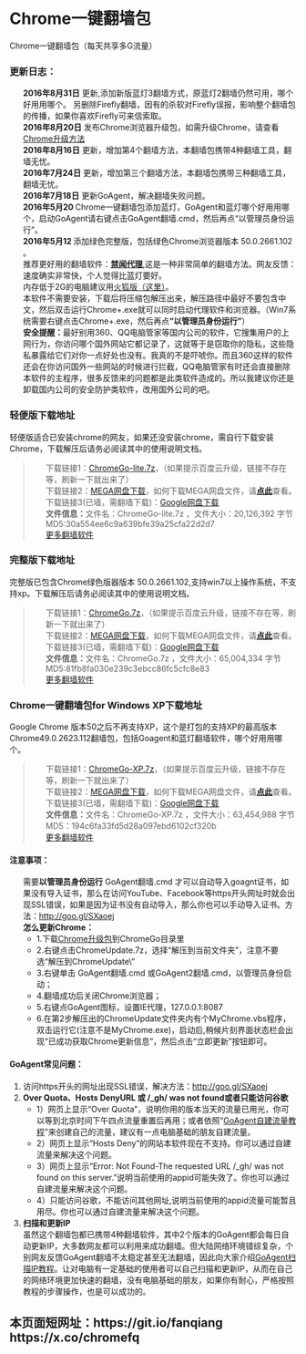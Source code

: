 <div class="markdown-body">
<h1>Chrome一键翻墙包</h1>

Chrome一键翻墙包（每天共享多G流量）
<h3>更新日志：</h3>
<ul class="task-list">
<li><strong>2016年8月31日</strong> 更新,添加新版蓝灯3翻墙方式，原蓝灯2翻墙仍然可用，哪个好用用哪个。 另删除Firefly翻墙，因有的杀软对Firefly误报，影响整个翻墙包的传播，如果你喜欢Firefly可来信索取。</li>
<li><strong>2016年8月20日</strong> 发布Chrome浏览器升级包，如需升级Chrome，请查看<a href="#chromeupdate" target="_blank">Chrome升级方法</a></li>
<li><strong>2016年8月16日</strong> 更新，增加第4个翻墙方法，本翻墙包携带4种翻墙工具，翻墙无忧。</li>
<li><strong>2016年7月24日</strong> 更新，增加第三个翻墙方法，本翻墙包携带三种翻墙工具，翻墙无忧。</li>
<li><strong>2016年7月18日</strong> 更新GoAgent，解决翻墙失败问题。</li>
<li><strong>2016年5月20 </strong>  Chrome一键翻墙包添加蓝灯，GoAgent和蓝灯哪个好用用哪个，启动GoAgent请右键点击GoAgent翻墙.cmd，然后再点“以管理员身份运行”。 </li>
<li><strong>2016年5月12 </strong>  添加绿色完整版，包括绿色Chrome浏览器版本 50.0.2661.102 。 </li>
<li>推荐更好用的翻墙软件：<strong><a href="https://github.com/bannedbook/fanqiang/wiki" target="_blank">禁闻代理</a></strong>,这是一种非常简单的翻墙方法。网友反馈：速度确实非常快，个人觉得比蓝灯要好。</li>

<li>内存低于2G的电脑建议用<a target="_blank"  href="https://github.com/bannedbook/fanqiang/wiki/%E7%81%AB%E7%8B%90firefox%E4%B8%80%E9%94%AE%E7%BF%BB%E5%A2%99%E5%8C%85">火狐版（这里）</a>。</li>

<li>本软件不需要安装，下载后将压缩包解压出来，解压路径中最好不要包含中文，然后双击运行Chrome+.exe就可以同时启动代理软件和浏览器。（Win7系统需要右键点击Chrome+.exe，然后再点<strong>“以管理员身份运行”</strong>）</li>
<li>
<strong>安全提醒：</strong>最好别用360、QQ电脑管家等国内公司的软件，它搜集用户的上网行为，你访问哪个国外网站它都记录了，这就等于是窃取你的隐私，这些隐私暴露给它们对你一点好处也没有。我真的不是吓唬你。而且360这样的软件还会在你访问国外一些网站的时候进行拦截，QQ电脑管家有时还会直接删除本软件的主程序，很多反馈来的问题都是此类软件造成的。所以我建议你还是卸载国内公司的安全防护类软件，改用国外公司的吧。</li>

</ul>
<h3>轻便版下载地址</h3> 轻便版适合已安装chrome的网友，如果还没安装chrome，需自行下载安装Chrome，下载解压后请务必阅读其中的使用说明文档。
<blockquote>
<ul class="task-list">
<li>
 下载链接1：<a href="http://pan.baidu.com/s/1geTIo99" target="_blank">ChromeGo-lite.7z</a>，（如果提示百度云升级，链接不存在等，刷新一下就出来了）
</li>
<li>
 下载链接2：<a href="https://mega.nz/#!j4diHIxR!8Cs8sIXBcV1_NTrNr-rvYeGz_qUunPRVHJXZMlpGCJY" target="_blank">MEGA网盘下载</a>，如何下载MEGA网盘文件，请<strong><a target="_blank" href="https://raw.githubusercontent.com/kgfw/fg/master/wstp/mega.jpg">点此</a></strong>查看。
</li>
<li>
 下载链接3(已墙，需翻墙下载)：<a href="https://drive.google.com/file/d/0B9KkeZvZHMRvLVhRVEowa1ZvR1E/view?usp=sharing" target="_blank">Google网盘下载</a>
</li>

<li>
 <b>文件信息：</b>文件名：ChromeGo-lite.7z  ，文件大小：20,126,392 字节 MD5:30a554ee6c9a639bfe39a25cfa22d2d7
</li>
<li>
 <a href="https://github.com/bannedbook/fanqiang/wiki" target="_blank">更多翻墙软件</a>
</li>
</ul>
</blockquote>


<h3>完整版下载地址</h3>完整版已包含Chrome绿色版器版本 50.0.2661.102,支持win7以上操作系统，不支持xp。下载解压后请务必阅读其中的使用说明文档。
<blockquote>
<ul class="task-list">
<li>
 下载链接1：<a href="http://t.cn/RcPYr4R" target="_blank">ChromeGo.7z</a>，（如果提示百度云升级，链接不存在等，刷新一下就出来了）
</li>
<li>
 下载链接2：<a href="https://mega.nz/#!74dggLSD!xtLROxJ4F_b1ebcTjBdaV7YzMH1PYkcC_EJzimBv58I" target="_blank">MEGA网盘下载</a>，如何下载MEGA网盘文件，请<strong><a target="_blank" href="https://raw.githubusercontent.com/kgfw/fg/master/wstp/mega.jpg">点此</a></strong>查看。
</li>
<li>
 下载链接3(已墙，需翻墙下载)：<a href="https://drive.google.com/file/d/0B9KkeZvZHMRvQ05mLVdLWnRFR3c/view?usp=sharing" target="_blank">Google网盘下载</a>
</li>

<li>
 <b>文件信息：</b>文件名：ChromeGo.7z ，文件大小：65,004,334 字节  MD5:81fb8fa030e239c3ebcc86fc5cfc8e83
</li>
<li>
 <a href="https://github.com/bannedbook/fanqiang/wiki" target="_blank">更多翻墙软件</a>
</li>
</ul>
</blockquote>
<a name="ChromeGo-XP"></a>
<h3>Chrome一键翻墙包for Windows XP下载地址</h3>Google Chrome 版本50之后不再支持XP，这个是打包的支持XP的最高版本Chrome49.0.2623.112翻墙包，包括Goagent和蓝灯翻墙软件，哪个好用用哪个。
<blockquote>
<ul class="task-list">
<li>
 下载链接1：<a href="http://pan.baidu.com/s/1slxkeNb" target="_blank">ChromeGo-XP.7z</a>，（如果提示百度云升级，链接不存在等，刷新一下就出来了）
</li>
<li>
 下载链接2：<a href="https://mega.nz/#!qpl2lQSK!2045jGUCOJC2C4X2sgRAfeAlq2tujN7EOlZpnngkpPU" target="_blank">MEGA网盘下载</a>，如何下载MEGA网盘文件，请<strong><a target="_blank" href="https://raw.githubusercontent.com/kgfw/fg/master/wstp/mega.jpg">点此</a></strong>查看。
</li>
<li>
 下载链接3(已墙，需翻墙下载)：<a href="https://drive.google.com/file/d/0B9KkeZvZHMRvaU5tTmNuQW5WbGM/view?usp=sharing" target="_blank">Google网盘下载</a>
</li>

<li>
 <b>文件信息：</b>文件名：ChromeGo-XP.7z  ，文件大小：63,454,988 字节  MD5：194c6fa33fd5d28a097ebd6102cf320b
</li>
<li>
 <a href="https://github.com/bannedbook/fanqiang/wiki" target="_blank">更多翻墙软件</a>
</li>
</ul>
</blockquote>

<h4>注意事项：</h4>
<ul class="task-list">
	<li>需要<strong>以管理员身份运行</strong>  GoAgent翻墙.cmd  才可以自动导入goagnt证书，如果没有导入证书，那么在访问YouTube、Facebook等https开头网址时就会出现SSL错误，如果是因为证书没有自动导入，那么你也可以手动导入证书。方法：<a href="http://goo.gl/SXaoej">http://goo.gl/SXaoej</a></li>

<li>
<b><a name="chromeupdate"></a>怎么更新Chrome：</b><br/>
<ul>
<li>1.下载<a href="https://raw.githubusercontent.com/kgfw/fg/master/wstp/ChromeUpdate.7z" target="_blank">Chrome升级包</a>到ChromeGo目录里</li>
<li>2.右键点击ChromeUpdate.7z，选择“解压到当前文件夹”，注意不要选“解压到ChromeUpdate\”</li>
<li>3.右键单击 GoAgent翻墙.cmd 或GoAgent2翻墙.cmd，以管理员身份启动；</li>
<li>4.翻墙成功后关闭Chrome浏览器；</li>
<li>5.右键点GoAgent图标，设置IE代理，127.0.0.1:8087</li>
<li>6.在第2步解压出的ChromeUpdate文件夹内有个MyChrome.vbs程序，双击运行它(注意不是MyChrome.exe)，启动后,稍候片刻界面状态栏会出现“已成功获取Chrome更新信息”，然后点击“立即更新”按钮即可。</li>
</ul>
</li>

</ul>
<h4>GoAgent常见问题：</h4>
<ol class="task-list">
	<li>访问https开头的网址出现SSL错误，解决方法：<a href="http://goo.gl/SXaoej">http://goo.gl/SXaoej</a>
</li>
<li>
<strong>Over Quota、Hosts DenyURL 或 /_gh/ was not found或者只能访问谷歌 </strong>

<ul>
<li>1）网页上显示“Over Quota”，说明你用的版本当天的流量已用光，你可以等到北京时间下午四点流量重置后再用；或者依照“<a href="https://github.com/bannedbook/fanqiang/wiki/GoAgent-v3.2.3---%E8%87%AA%E5%BB%BA%E7%BF%BB%E5%A2%99%E6%9C%8D%E5%8A%A1%E5%99%A8">GoAgent自建流量教程</a>”来创建自己的流量，建议有一点电脑基础的朋友自建流量。</li>
<li>2）网页上显示“Hosts Deny”的网站本软件现在不支持。你可以通过自建流量来解决这个问题。
</li>
<li>3）网页上显示“Error: Not Found-The requested URL /_gh/ was not found on this server.”说明当前使用的appid可能失效了。你也可以通过自建流量来解决这个问题。
</li>
<li>4）只能访问谷歌，不能访问其他网址,说明当前使用的appid流量可能暂且用尽。你也可以通过自建流量来解决这个问题。
</li>

</ul>
</li>

<li>
<B>扫描和更新IP</B><BR>
虽然这个翻墙包都已携带4种翻墙软件，其中2个版本的GoAgent都会每日自动更新IP，大多数网友都可以利用来成功翻墙。但大陆网络环境错综复杂，个别网友反馈GoAgent翻墙不太稳定甚至无法翻墙，因此向大家介绍<a href="https://github.com/bannedbook/fanqiang/wiki/GoAgent%E6%89%AB%E6%8F%8Fip%E6%95%99%E7%A8%8B" target="_blank">GoAgent扫描IP教程</a>。让对电脑有一定基础的使用者可以自己扫描和更新IP，从而在自己的网络环境更加快速的翻墙，没有电脑基础的朋友，如果你有耐心，严格按照教程的步骤操作，也是可以成功的。
</li>
</ol>
<h2>本页面短网址：https://git.io/fanqiang    https://x.co/chromefq</h2>
</div>